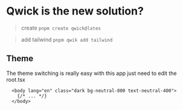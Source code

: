 # Qwick is the new solution?
> create
`pnpm create qwick@lates`

> add tailwind
`pnpm qwik add tailwind`

## Theme 
The theme switching is really easy with this app
just need to edit the root.tsx

```tsx
  <body lang="en" class="dark bg-neutral-800 text-neutral-400">
    {/* ... */}
  </body>
```